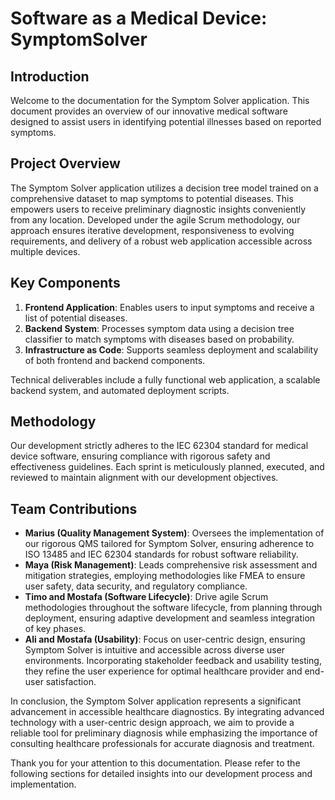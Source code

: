 # Software as a Medical Device: SymptomSolver

## Introduction
Welcome to the documentation for the Symptom Solver application. This document provides an overview of our innovative medical software designed to assist users in identifying potential illnesses based on reported symptoms.

## Project Overview
The Symptom Solver application utilizes a decision tree model trained on a comprehensive dataset to map symptoms to potential diseases. This empowers users to receive preliminary diagnostic insights conveniently from any location. Developed under the agile Scrum methodology, our approach ensures iterative development, responsiveness to evolving requirements, and delivery of a robust web application accessible across multiple devices.

## Key Components
1. **Frontend Application**: Enables users to input symptoms and receive a list of potential diseases.
2. **Backend System**: Processes symptom data using a decision tree classifier to match symptoms with diseases based on probability.
3. **Infrastructure as Code**: Supports seamless deployment and scalability of both frontend and backend components.

Technical deliverables include a fully functional web application, a scalable backend system, and automated deployment scripts.

## Methodology
Our development strictly adheres to the IEC 62304 standard for medical device software, ensuring compliance with rigorous safety and effectiveness guidelines. Each sprint is meticulously planned, executed, and reviewed to maintain alignment with our development objectives.

## Team Contributions
- **Marius (Quality Management System)**: Oversees the implementation of our rigorous QMS tailored for Symptom Solver, ensuring adherence to ISO 13485 and IEC 62304 standards for robust software reliability.
- **Maya (Risk Management)**: Leads comprehensive risk assessment and mitigation strategies, employing methodologies like FMEA to ensure user safety, data security, and regulatory compliance.
- **Timo and Mostafa (Software Lifecycle)**: Drive agile Scrum methodologies throughout the software lifecycle, from planning through deployment, ensuring adaptive development and seamless integration of key phases.
- **Ali and Mostafa (Usability)**: Focus on user-centric design, ensuring Symptom Solver is intuitive and accessible across diverse user environments. Incorporating stakeholder feedback and usability testing, they refine the user experience for optimal healthcare provider and end-user satisfaction.

In conclusion, the Symptom Solver application represents a significant advancement in accessible healthcare diagnostics. By integrating advanced technology with a user-centric design approach, we aim to provide a reliable tool for preliminary diagnosis while emphasizing the importance of consulting healthcare professionals for accurate diagnosis and treatment.

Thank you for your attention to this documentation. Please refer to the following sections for detailed insights into our development process and implementation.
